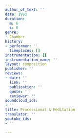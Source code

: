 ```yaml
---
author_of_text: ''
date: 1993
duration:
  m: 6
  s: 0
genre:
- Chamber
history:
- performer: ''
  timeplaces: []
instrumentation: {}
instrumentation_name: ''
layout: composition
publisher: ''
reviews:
- date: ''
  link: ''
  publication: ''
  quote: ''
  reviewer: ''
soundcloud_ids:
- ''
title: Processional & Meditation
translator: ''
youtube_ids:
- ''

---
```


